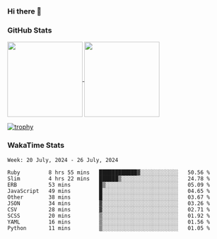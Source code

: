 ### Hi there 👋

### GitHub Stats

<a href="https://github.com/anuraghazra/github-readme-stats">
  <img align="center" height="170px" src="https://github-readme-stats.vercel.app/api/top-langs/?username=tksfjt1024&layout=compact&count_private=true&show_icons=true&show_icons=true&theme=graywhite" />
</a>
<a href="https://github.com/anuraghazra/github-readme-stats">
  <img align="center" height="170px" src="https://github-readme-stats.vercel.app/api?username=tksfjt1024&count_private=true&show_icons=true&show_icons=true&theme=graywhite" />
</a>

[![trophy](https://github-profile-trophy.vercel.app/?username=tksfjt1024)](https://github.com/ryo-ma/github-profile-trophy)

### WakaTime Stats

<!--START_SECTION:waka-->
```text
Week: 20 July, 2024 - 26 July, 2024

Ruby         8 hrs 55 mins   ████████████▓░░░░░░░░░░░░   50.56 % 
Slim         4 hrs 22 mins   ██████▒░░░░░░░░░░░░░░░░░░   24.78 % 
ERB          53 mins         █▒░░░░░░░░░░░░░░░░░░░░░░░   05.09 % 
JavaScript   49 mins         █░░░░░░░░░░░░░░░░░░░░░░░░   04.65 % 
Other        38 mins         █░░░░░░░░░░░░░░░░░░░░░░░░   03.67 % 
JSON         34 mins         ▓░░░░░░░░░░░░░░░░░░░░░░░░   03.26 % 
CSV          28 mins         ▓░░░░░░░░░░░░░░░░░░░░░░░░   02.71 % 
SCSS         20 mins         ▒░░░░░░░░░░░░░░░░░░░░░░░░   01.92 % 
YAML         16 mins         ▒░░░░░░░░░░░░░░░░░░░░░░░░   01.56 % 
Python       11 mins         ▒░░░░░░░░░░░░░░░░░░░░░░░░   01.05 % 
```
<!--END_SECTION:waka-->
